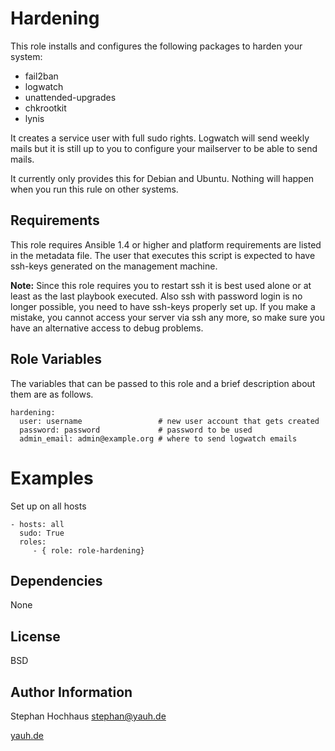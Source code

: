 Hardening
=====

This role installs and configures the following packages to harden your system:

 - fail2ban
 - logwatch
 - unattended-upgrades
 - chkrootkit
 - lynis

It creates a service user with full sudo rights.
Logwatch will send weekly mails but it is still up to you to configure your mailserver to be able to send mails.

It currently only provides this for Debian and Ubuntu. Nothing will happen when you run this rule on other systems.

Requirements
------------

This role requires Ansible 1.4 or higher and platform requirements are listed in the metadata file. The user that executes this script is expected to have ssh-keys generated on the management machine. 

**Note:** Since this role requires you to restart ssh it is best used alone or at least as the last playbook executed. Also ssh with password login is no longer possible, you need to have ssh-keys properly set up. If you make a mistake, you cannot access your server via ssh any more, so make sure you have an alternative access to debug problems.

Role Variables
--------------

The variables that can be passed to this role and a brief description about them are as follows.

	hardening:
	  user: username                 # new user account that gets created
	  password: password             # password to be used
	  admin_email: admin@example.org # where to send logwatch emails

Examples
========

Set up on all hosts

	- hosts: all
	  sudo: True
	  roles:
	     - { role: role-hardening}


Dependencies
------------

None

License
-------

BSD

Author Information
------------------

Stephan Hochhaus <stephan@yauh.de>

[yauh.de](http://yauh.de)



